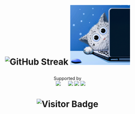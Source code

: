 
<div style="text-align:center">
<br>
  
<h1 align="center">

![GitHub Streak](https://streak-stats.demolab.com?user=buetlerk&theme=sea&date_format=j%20M%5B%20Y%5D) <img src="Leopard_Laptop.png" width="194" height="194" />

</h1>
<p align="center"> Supported by <br>
  
<img src="https://upload.wikimedia.org/wikipedia/commons/thumb/1/1b/R_logo.svg/1086px-R_logo.svg.png?20160212050515" height="50" hspace="20"/> 
<img src="https://upload.wikimedia.org/wikipedia/commons/thumb/f/f8/Python_logo_and_wordmark.svg/729px-Python_logo_and_wordmark.svg.png?20210516005643" height="50"/>
<img src="https://epito.bme.hu/sites/default/files/hirek/dh/matlab.png" height="60"/> 
<img src="https://cdn-icons-png.flaticon.com/512/332/332961.png" height="70"/> 
</p>
  
<h1 align="center">
  
![Visitor Badge](https://visitor-badge.laobi.icu/badge?page_id=buetlerk.buetlerk)
  
</h1>
  
</div>

  
